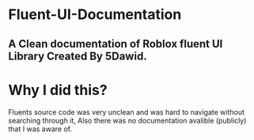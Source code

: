 # Fluent-UI-Documentation
A Clean documentation of Roblox fluent UI Library Created By 5Dawid.
--------------------------------------------------------------------
# Why I did this?
Fluents source code was very unclean and was hard to navigate without searching through it, Also there was no documentation avalible (publicly) that I was aware of.
